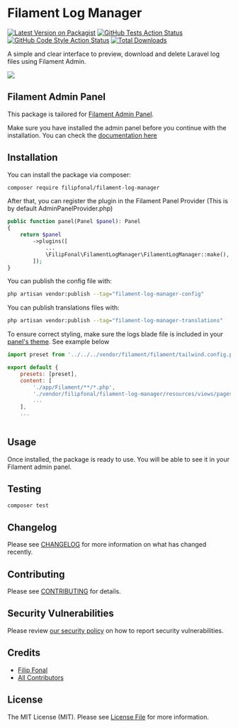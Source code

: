 # Filament Log Manager

[![Latest Version on Packagist](https://img.shields.io/packagist/v/filipfonal/filament-log-manager.svg?style=flat-square)](https://packagist.org/packages/filipfonal/filament-log-manager)
[![GitHub Tests Action Status](https://img.shields.io/github/actions/workflow/status/filipfonal/filament-log-manager/run-tests.yml?branch=main&label=tests)](https://github.com/filipfonal/filament-log-manager/actions?query=workflow%3Arun-tests+branch%3Amain)
[![GitHub Code Style Action Status](https://img.shields.io/github/actions/workflow/status/filipfonal/filament-log-manager/fix-php-code-style-issues.yml?branch=main&label=code%20style)](https://github.com/filipfonal/filament-log-manager/actions?query=workflow%3A"Fix+PHP+code+style+issues"+branch%3Amain)
[![Total Downloads](https://img.shields.io/packagist/dt/filipfonal/filament-log-manager.svg?style=flat-square)](https://packagist.org/packages/filipfonal/filament-log-manager)

A simple and clear interface to preview, download and delete Laravel log files using Filament Admin.

![](./.github/resources/screenshot_light_mode.png)

## Filament Admin Panel

This package is tailored for [Filament Admin Panel](https://filamentphp.com/).

Make sure you have installed the admin panel before you continue with the installation. You can check the [documentation here](https://filamentphp.com/docs/admin)

## Installation

You can install the package via composer:

```bash
composer require filipfonal/filament-log-manager
```

After that, you can register the plugin in the Filament Panel Provider (This is by default AdminPanelProvider.php)

```php
public function panel(Panel $panel): Panel
{
    return $panel
        ->plugins([
            ...
            \FilipFonal\FilamentLogManager\FilamentLogManager::make(),
        ]);
}
```

You can publish the config file with:

```bash
php artisan vendor:publish --tag="filament-log-manager-config"
```

You can publish translations files with:

```bash
php artisan vendor:publish --tag="filament-log-manager-translations"
```

To ensure correct styling, make sure the logs blade file is included in your [panel's theme](https://filamentphp.com/docs/3.x/panels/themes#creating-a-custom-theme). See example below
```js
import preset from '../../../vendor/filament/filament/tailwind.config.preset'

export default {
    presets: [preset],
    content: [
        './app/Filament/**/*.php',
        './vendor/filipfonal/filament-log-manager/resources/views/pages/logs.blade.php',
        ...
    ],
    ...
    
```

## Usage

Once installed, the package is ready to use. You will be able to see it in your Filament admin panel.

## Testing

```bash
composer test
```

## Changelog

Please see [CHANGELOG](CHANGELOG.md) for more information on what has changed recently.

## Contributing

Please see [CONTRIBUTING](CONTRIBUTING.md) for details.

## Security Vulnerabilities

Please review [our security policy](../../security/policy) on how to report security vulnerabilities.

## Credits

- [Filip Fonal](https://github.com/filipfonal)
- [All Contributors](../../contributors)

## License

The MIT License (MIT). Please see [License File](LICENSE.md) for more information.
